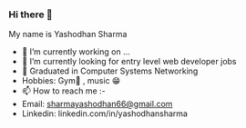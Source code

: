 ### Hi there 👋
My name is Yashodhan Sharma 
- 🔭 I’m currently working on ...
- 🌱 I’m currently looking for entry level web developer jobs 
- 👯 Graduated in Computer Systems Networking 
- Hobbies: Gym🦾 , music 😁
- 📫 How to reach me :- 
- Email: sharmayashodhan66@gmail.com
- Linkedin: linkedin.com/in/yashodhansharma
